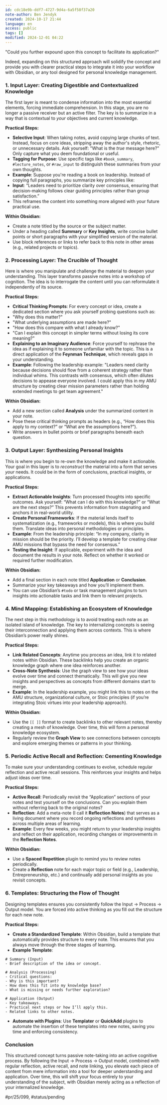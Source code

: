 ```yaml
---
id: cdc18e9b-ddf7-4727-9d4a-6a5f58f37a20
note-author: Ben Jendyk
created: 2024-10-17 21:44
language: en
access: public
tags: []
modified: 2024-12-01 04:22
---
```


"Could you further expound upon this concept to facilitate its application?"

Indeed, expanding on this structured approach will solidify the concept and provide you with clearer practical steps to integrate it into your workflow with Obsidian, or any tool designed for personal knowledge management.

### 1. **Input Layer: Creating Digestible and Contextualized Knowledge**

The first layer is meant to condense information into the most essential elements, forcing immediate comprehension. In this stage, you are no longer a passive receiver but an active filter. The key is to summarize in a way that is contextual to *your* objectives and current knowledge.

**Practical Steps:**  
- **Selective Input**: When taking notes, avoid copying large chunks of text. Instead, focus on core ideas, stripping away the author's style, rhetoric, or unnecessary details. Ask yourself: "What is the *true* message here?" Only capture what you deem foundational or useful.  
- **Tagging for Purpose**: Use specific tags like `#book_summary`, `#lecture_notes`, or `#raw_input` to distinguish these summaries from your own thoughts.  
- **Example**: Suppose you're reading a book on leadership. Instead of copying full paragraphs, you summarize key principles like:  
- **Input**: “Leaders need to prioritize clarity over consensus, ensuring that decision-making follows clear guiding principles rather than group satisfaction.”  
- This reframes the content into something more aligned with your future practical use.

**Within Obsidian:**  
- Create a note titled by the source or the subject matter.  
- Under a heading called **Summary** or **Key Insights**, write concise bullet points or short paragraphs with your simplified version of the material.  
- Use block references or links to refer back to this note in other areas (e.g., related projects or topics).

### 2. **Processing Layer: The Crucible of Thought**

Here is where you manipulate and challenge the material to deepen your understanding. This layer transforms passive notes into a workshop of cognition. The idea is to interrogate the content until you can reformulate it independently of its source.

**Practical Steps:**  
- **Critical Thinking Prompts**: For every concept or idea, create a dedicated section where you ask yourself probing questions such as:  
- "Why does this matter?"  
- "What underlying assumptions are made here?"  
- "How does this compare with what I already know?"  
- "Can I explain this concept in simpler terms without losing its core meaning?"  
- **Explaining to an Imaginary Audience**: Force yourself to rephrase the idea as if explaining it to someone unfamiliar with the topic. This is a direct application of the **Feynman Technique**, which reveals gaps in your understanding.  
- **Example**: Following the leadership example: "Leaders need clarity because decisions should flow from a coherent strategy rather than individual whims. This contrasts with consensus, which often dilutes decisions to appease everyone involved. I could apply this in my AMU structure by creating clear mission parameters rather than holding extended meetings to get team agreement."

**Within Obsidian:**  
- Add a new section called **Analysis** under the summarized content in your note.  
- Pose these critical thinking prompts as headers (e.g., “How does this apply to my context?” or “What are the assumptions here?”).  
- Write answers in bullet points or brief paragraphs beneath each question.

### 3. **Output Layer: Synthesizing Personal Insights**

This is where you begin to re-own the knowledge and make it actionable. Your goal in this layer is to *reconstruct* the material into a form that serves *your* needs. It could be in the form of conclusions, practical insights, or applications.

**Practical Steps:**  
- **Extract Actionable Insights**: Turn processed thoughts into specific outcomes. Ask yourself: “What can I do with this knowledge?” or “What are the next steps?” This prevents information from stagnating and anchors it in real-world utility.  
- **Create Personal Frameworks**: If the material lends itself to systematization (e.g., frameworks or models), this is where you build them. Translate ideas into personal methodologies or principles.  
- **Example**: From the leadership principle: “In my company, clarity in mission should be the priority. I’ll develop a template for creating clear AMU missions that bypass the need for consensus.”  
- **Testing the Insight**: If applicable, experiment with the idea and document the results in your note. Reflect on whether it worked or required further modification.

**Within Obsidian:**
- Add a final section in each note titled **Application** or **Conclusion**.
- Summarize your key takeaways and how you’ll implement them.
- You can use Obsidian’s `#todo` or task management plugins to turn insights into actionable tasks and link them to relevant projects.

### 4. **Mind Mapping: Establishing an Ecosystem of Knowledge**

The next step in this methodology is to avoid treating each note as an isolated island of knowledge. The key to internalizing concepts is seeing their interconnection and applying them across contexts. This is where Obsidian’s power really shines.

**Practical Steps:**  
- **Link Related Concepts**: Anytime you process an idea, link it to related notes within Obsidian. These backlinks help you create an organic knowledge graph where one idea reinforces another.  
- **Cross-Note Synthesis**: Use the graph view to see how your ideas evolve over time and connect thematically. This will give you new insights and perspectives as concepts from different domains start to merge.  
- **Example**: In the leadership example, you might link this to notes on the AMU structure, organizational culture, or Stoic principles (if you’re integrating Stoic virtues into your leadership approach).

**Within Obsidian:**  
- Use the `[[ ]]` format to create backlinks to other relevant notes, thereby creating a mesh of knowledge. Over time, this will form a personal knowledge ecosystem.  
- Regularly review the **Graph View** to see connections between concepts and explore emerging themes or patterns in your thinking.

### 5. **Periodic Active Recall and Reflection: Cementing Knowledge**

To make sure your understanding continues to evolve, schedule regular reflection and active recall sessions. This reinforces your insights and helps adjust ideas over time.

**Practical Steps:**  
- **Active Recall**: Periodically revisit the “Application” sections of your notes and test yourself on the conclusions. Can you explain them without referring back to the original notes?  
- **Reflection**: Add a meta-note (I call it **Reflection Notes**) that serves as a living document where you record ongoing reflections and syntheses across multiple areas of learning.  
- **Example**: Every few weeks, you might return to your leadership insights and reflect on their application, recording changes or improvements in the **Reflection Notes**.

**Within Obsidian:**  
- Use a **Spaced Repetition** plugin to remind you to review notes periodically.  
- Create a **Reflection** note for each major topic or field (e.g., Leadership, Entrepreneurship, etc.) and continually add personal insights as you revisit concepts.

### 6. **Templates: Structuring the Flow of Thought**

Designing templates ensures you consistently follow the Input → Process → Output model. You are forced into active thinking as you fill out the structure for each new note.

**Practical Steps:**  
- **Create a Standardized Template**: Within Obsidian, build a template that automatically provides structure to every note. This ensures that you always move through the three stages of learning.  
- **Example Template**:  

```
# Summary (Input)
- Brief description of the idea or concept.

# Analysis (Processing)
- Critical questions:
- Why is this important?
- How does this fit into my knowledge base?
- What is missing or needs further exploration?

# Application (Output)
- Key takeaways.
- Practical next steps or how I’ll apply this.
- Related links to other notes.
```

- **Automate with Plugins**: Use **Templater** or **QuickAdd** plugins to automate the insertion of these templates into new notes, saving you time and enforcing consistency.

### Conclusion

This structured concept turns passive note-taking into an active cognitive process. By following the Input → Process → Output model, combined with regular reflection, active recall, and note linking, you elevate each piece of content from mere information into a tool for deeper understanding and application. Over time, this will shift your focus entirely to your understanding of the subject, with Obsidian merely acting as a reflection of your internalized knowledge.


#pr/25/099, #status/pending